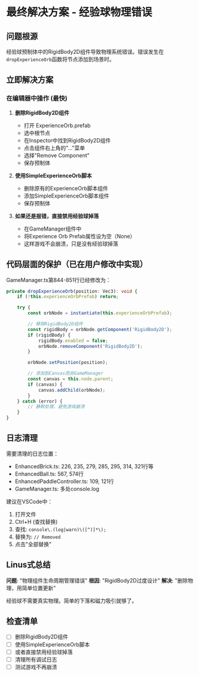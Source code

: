 # 最终解决方案 - 经验球物理错误

## 问题根源
经验球预制体中的RigidBody2D组件导致物理系统错误。错误发生在`dropExperienceOrb`函数将节点添加到场景时。

## 立即解决方案

### 在编辑器中操作 (最快)

1. **删除RigidBody2D组件**
   - 打开 ExperienceOrb.prefab
   - 选中根节点
   - 在Inspector中找到RigidBody2D组件
   - 点击组件右上角的"..."菜单
   - 选择"Remove Component"
   - 保存预制体

2. **使用SimpleExperienceOrb脚本**
   - 删除原有的ExperienceOrb脚本组件
   - 添加SimpleExperienceOrb脚本组件
   - 保存预制体

3. **如果还是报错，直接禁用经验球掉落**
   - 在GameManager组件中
   - 将Experience Orb Prefab属性设为空（None）
   - 这样游戏不会崩溃，只是没有经验球掉落

## 代码层面的保护（已在用户修改中实现）

GameManager.ts第844-851行已经修改为：
```typescript
private dropExperienceOrb(position: Vec3): void {
    if (!this.experienceOrbPrefab) return;

    try {
        const orbNode = instantiate(this.experienceOrbPrefab);

        // 移除RigidBody2D组件
        const rigidBody = orbNode.getComponent('RigidBody2D');
        if (rigidBody) {
            rigidBody.enabled = false;
            orbNode.removeComponent('RigidBody2D');
        }

        orbNode.setPosition(position);

        // 添加到Canvas而非GameManager
        const canvas = this.node.parent;
        if (canvas) {
            canvas.addChild(orbNode);
        }
    } catch (error) {
        // 静默处理，避免游戏崩溃
    }
}
```

## 日志清理

需要清理的日志位置：
- EnhancedBrick.ts: 226, 235, 279, 285, 295, 314, 321行等
- EnhancedBall.ts: 567, 574行
- EnhancedPaddleController.ts: 109, 121行
- GameManager.ts: 多处console.log

建议在VSCode中：
1. 打开文件
2. Ctrl+H (查找替换)
3. 查找: `console\.(log|warn)\([^)]*\);`
4. 替换为: `// Removed`
5. 点击"全部替换"

## Linus式总结

**问题**: "物理组件生命周期管理错误"
**根因**: "RigidBody2D过度设计"
**解决**: "删除物理，用简单位置更新"

经验球不需要真实物理。简单的下落和磁力吸引就够了。

## 检查清单

- [ ] 删除RigidBody2D组件
- [ ] 使用SimpleExperienceOrb脚本
- [ ] 或者直接禁用经验球掉落
- [ ] 清理所有调试日志
- [ ] 测试游戏不再崩溃
